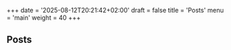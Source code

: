+++
date = '2025-08-12T20:21:42+02:00'
draft = false
title = 'Posts'
menu = 'main'
weight = 40
+++


## Posts
